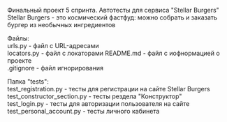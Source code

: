 Финальный проект 5 спринта. Автотесты для сервиса "Stellar Burgers"	
Stellar Burgers - это космический фастфуд: можно собрать и заказать бургер из необычных ингредиентов	

Файлы:	
urls.py - файл с URL-адресами	
locators.py - файл с локаторами	
README.md - файл с иофнормацией о проекте	
.gitignore - файл игнорирования	


Папка "tests":	
test_registration.py - тесты для регистрации на сайте Stellar Burgers	
test_constructor_section.py - тесты рездела "Конструктор"	
test_login.py - тесты для авторизации пользователя на сайте	
test_personal_account.py - тесты личного кабинета	
